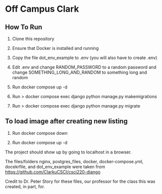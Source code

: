 # Off Campus Clark

## How To Run

1. Clone this repository

2. Ensure that Docker is installed and running

3. Copy the file dot_env_example to .env (you will also have to create .env)

4. Edit .env and change RANDOM_PASSWORD to a random password and change SOMETHING_LONG_AND_RANDOM to something long and random

5. Run docker compose up -d

6. Run > docker compose exec django python manage.py makemigrations

7. Run > docker compose exec django python manage.py migrate

## To load image after creating new listing

1. Run docker compose down

2. Run docker compose up -d

The project should show up by going to localhost in a browser.

The files/folders nginx, postgres_files, docker, docker-compose.yml, docekrfile, and dot_env_example were taken from https://github.com/ClarkuCSCI/csci220-django

Credit to Dr. Peter Story for these files, our professor for the class this was created, in part, for.